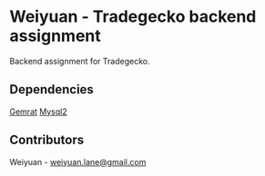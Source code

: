 Weiyuan - Tradegecko backend assignment
====================

Backend assignment for Tradegecko.

Dependencies
--------

[Gemrat](https://github.com/DruRly/gemrat)
[Mysql2](https://github.com/brianmario/mysql2)

Contributors
--------

Weiyuan - weiyuan.lane@gmail.com

